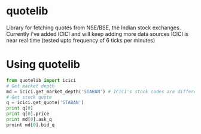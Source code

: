 # quotelib
Library for fetching quotes from NSE/BSE, the Indian stock exchanges.
Currently i've added ICICI and will keep adding more data sources
ICICI is near real time (tested upto frequency of 6 ticks per minutes)
# Using quotelib
```python
from quotelib import icici
# Get market depth
md = icici.get_market_depth('STABAN') # ICICI's stock codes are different from NSE
# Get stock quote
q = icici.get_quote('STABAN')
print q[0]
print q[0].price
print md[0].ask_q
prnint md[0].bid_q
```
